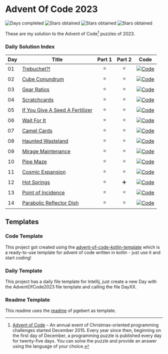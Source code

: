 # Advent Of Code 2023

![Days completed](https://img.shields.io/badge/Days%20Completed-14-green)
![Stars obtained](https://img.shields.io/badge/Stars%20Obtained%20⭐-28-yellow)
![Stars obtained](https://img.shields.io/badge/Help%20Needed%20➕-1-purple)
![Stars obtained](https://img.shields.io/badge/Not%20Solved%20❌-0-red)

These are my solution to the Advent of Code[^aoc] puzzles of 2023.

### Daily Solution Index

| Day | Title                                    | Part 1 | Part 2 | Code                                                                                            |
|-----|------------------------------------------|:------:|:------:|-------------------------------------------------------------------------------------------------|
| 01  | [Trebuchet?!][day01]                     |   ⭐    |   ⭐    | [![Code](https://img.shields.io/badge/Code-grey?style=for-the-badge&logo=Kotlin)](src/Day01.kt) |
| 02  | [Cube Conundrum][day02]                  |   ⭐    |   ⭐    | [![Code](https://img.shields.io/badge/Code-grey?style=for-the-badge&logo=Kotlin)](src/Day02.kt) |
| 03  | [Gear Ratios][day03]                     |   ⭐    |   ⭐    | [![Code](https://img.shields.io/badge/Code-grey?style=for-the-badge&logo=Kotlin)](src/Day03.kt) |
| 04  | [Scratchcards][day04]                    |   ⭐    |   ⭐    | [![Code](https://img.shields.io/badge/Code-grey?style=for-the-badge&logo=Kotlin)](src/Day04.kt) |
| 05  | [If You Give A Seed A Fertilizer][day05] |   ⭐    |   ⭐    | [![Code](https://img.shields.io/badge/Code-grey?style=for-the-badge&logo=Kotlin)](src/Day05.kt) |
| 06  | [Wait For It][day06]                     |   ⭐    |   ⭐    | [![Code](https://img.shields.io/badge/Code-grey?style=for-the-badge&logo=Kotlin)](src/Day06.kt) |
| 07  | [Camel Cards][day07]                     |   ⭐    |   ⭐    | [![Code](https://img.shields.io/badge/Code-grey?style=for-the-badge&logo=Kotlin)](src/Day07.kt) |
| 08  | [Haunted Wasteland][day08]               |   ⭐    |   ⭐    | [![Code](https://img.shields.io/badge/Code-grey?style=for-the-badge&logo=Kotlin)](src/Day08.kt) |
| 09  | [Mirage Maintenance][day09]              |   ⭐    |   ⭐    | [![Code](https://img.shields.io/badge/Code-grey?style=for-the-badge&logo=Kotlin)](src/Day09.kt) |
| 10  | [Pipe Maze][day10]                       |   ⭐    |   ⭐    | [![Code](https://img.shields.io/badge/Code-grey?style=for-the-badge&logo=Kotlin)](src/Day10.kt) |
| 11  | [Cosmic Expansion][day11]                |   ⭐    |   ⭐    | [![Code](https://img.shields.io/badge/Code-grey?style=for-the-badge&logo=Kotlin)](src/Day11.kt) |
| 12  | [Hot Springs][day12]                     |   ⭐    |   ➕    | [![Code](https://img.shields.io/badge/Code-grey?style=for-the-badge&logo=Kotlin)](src/Day12.kt) |
| 13  | [Point of Incidence][day13]              |   ⭐    |   ⭐    | [![Code](https://img.shields.io/badge/Code-grey?style=for-the-badge&logo=Kotlin)](src/Day13.kt) |
| 14  | [Parabolic Reflector Dish][day14]        |   ⭐    |   ⭐    | [![Code](https://img.shields.io/badge/Code-grey?style=for-the-badge&logo=Kotlin)](src/Day14.kt) |

## Templates

### Code Template

This project got created using the [advent-of-code-kotlin-template][aoc-kotlin-template] which
is a ready-to-use template for advent of code written in kotlin - just use it and start coding!

### Daily Template

This project has a daily file template for Intellij, just create a new Day with the AdventOfCode2023 file template and calling the file DayXX.

### Readme Template

This readme uses the [readme][aoc-readme-template] of pgebert as template.

[^aoc]:
    [Advent of Code][aoc] – An annual event of Christmas-oriented programming challenges started December 2015.
    Every year since then, beginning on the first day of December, a programming puzzle is published every day for twenty-five days.
    You can solve the puzzle and provide an answer using the language of your choice.

[aoc]: https://adventofcode.com
[aoc-kotlin-template]: https://github.com/kotlin-hands-on/advent-of-code-kotlin-template
[aoc-readme-template]: https://github.com/pgebert/advent-of-code-2023/blob/master/README.md
[day01]: https://adventofcode.com/2023/day/1
[day02]: https://adventofcode.com/2023/day/2
[day03]: https://adventofcode.com/2023/day/3
[day04]: https://adventofcode.com/2023/day/4
[day05]: https://adventofcode.com/2023/day/5
[day06]: https://adventofcode.com/2023/day/6
[day07]: https://adventofcode.com/2023/day/7
[day08]: https://adventofcode.com/2023/day/8
[day09]: https://adventofcode.com/2023/day/9
[day10]: https://adventofcode.com/2023/day/10
[day11]: https://adventofcode.com/2023/day/11
[day12]: https://adventofcode.com/2023/day/12
[day13]: https://adventofcode.com/2023/day/13
[day14]: https://adventofcode.com/2023/day/14